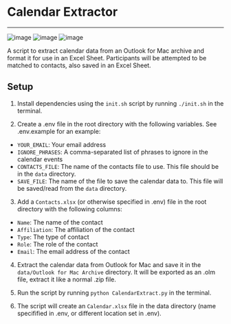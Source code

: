 # Calendar Extractor
---

![image]({https://img.shields.io/badge/Python-FFD43B?style=for-the-badge&logo=python&logoColor=blue})
![image]({https://img.shields.io/badge/Microsoft_Excel-217346?style=for-the-badge&logo=microsoft-excel&logoColor=white})
![image]({https://img.shields.io/badge/Microsoft_Outlook-0078D4?style=for-the-badge&logo=microsoft-outlook&logoColor=white})

A script to extract calendar data from an Outlook for Mac archive and format it for use in an Excel Sheet. Participants will be attempted to be matched to contacts, also saved in an Excel Sheet. 

## Setup

1. Install dependencies using the `init.sh` script by running `./init.sh` in the terminal. 

2. Create a .env file in the root directory with the following variables. See .env.example for an example:

- `YOUR_EMAIL`: Your email address
- `IGNORE_PHRASES`: A comma-separated list of phrases to ignore in the calendar events
- `CONTACTS_FILE`: The name of the contacts file to use. This file should be in the `data` directory.
- `SAVE_FILE`: The name of the file to save the calendar data to. This file will be saved/read from the `data` directory.

3. Add a `Contacts.xlsx` (or otherwise specified in .env) file in the root directory with the following columns:

- `Name`: The name of the contact
- `Affiliation`: The affiliation of the contact
- `Type`: The type of contact
- `Role`: The role of the contact 
- `Email`: The email address of the contact

4. Extract the calendar data from Outlook for Mac and save it in the `data/Outlook for Mac Archive` directory. It will be exported as an .olm file, extract it like a normal .zip file. 

5. Run the script by running `python CalendarExtract.py` in the terminal. 

6. The script will create an `Calendar.xlsx` file in the data directory (name specifified in .env, or different location set in .env). 
